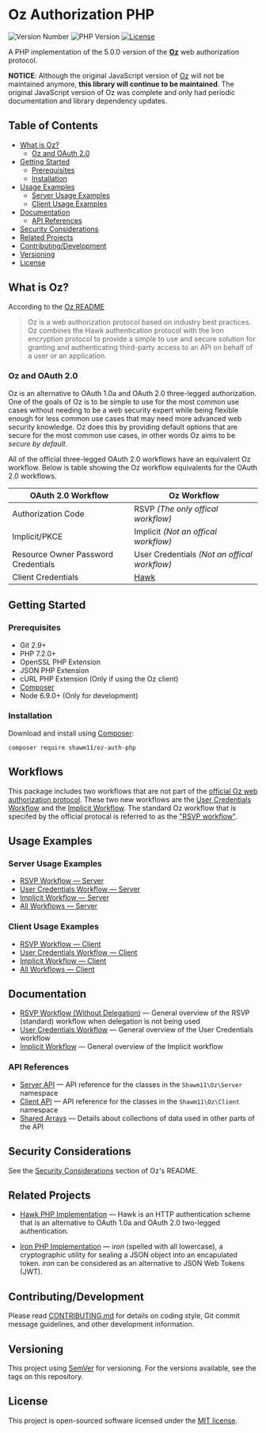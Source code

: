 Oz Authorization PHP
====================

![Version Number](https://img.shields.io/packagist/v/shawm11/oz-auth.svg)
![PHP Version](https://img.shields.io/packagist/php-v/shawm11/oz-auth.svg)
[![License](https://img.shields.io/github/license/shawm11/oz-auth-php.svg)](LICENSE.md)

A PHP implementation of the 5.0.0 version of the [**Oz**](https://github.com/outmoded/oz)
web authorization protocol.

**NOTICE**: Although the original JavaScript version of [Oz](https://github.com/outmoded/oz)
will not be maintained anymore, **this library will continue to be maintained**.
The original JavaScript version of Oz was complete and only had periodic
documentation and library dependency updates.

Table of Contents
-----------------

<!--lint disable list-item-spacing-->

- [What is Oz?](#what-is-oz)
  - [Oz and OAuth 2.0](#oz-and-oauth-2.0)
- [Getting Started](#getting-started)
  - [Prerequisites](#prerequisites)
  - [Installation](#installation)
- [Usage Examples](#usage-examples)
  - [Server Usage Examples](#server-usage-examples)
  - [Client Usage Examples](#client-usage-examples)
- [Documentation](#documentation)
  - [API References](#api-references)
- [Security Considerations](#security-considerations)
- [Related Projects](#related-projects)
- [Contributing/Development](#contributingdevelopment)
- [Versioning](#versioning)
- [License](#license)

<!--lint enable list-item-spacing-->

What is Oz?
-----------

According to the [Oz README](https://github.com/outmoded/oz/blob/master/README.md)

> Oz is a web authorization protocol based on industry best practices. Oz
> combines the Hawk authentication protocol with the Iron encryption protocol
> to provide a simple to use and secure solution for granting and authenticating
> third-party access to an API on behalf of a user or an application.

### Oz and OAuth 2.0

Oz is an alternative to OAuth 1.0a and OAuth 2.0 three-legged authorization. One
of the goals of Oz is to be simple to use for the most common use cases without
needing to be a web security expert while being flexible enough for less common
use cases that may need more advanced web security knowledge. Oz does this by
providing default options that are secure for the most common use cases, in
other words Oz aims to be _secure by default_.

All of the official three-legged OAuth 2.0 workflows have an equivalent Oz
workflow. Below is table showing the Oz workflow equivalents for the OAuth 2.0
workflows.

| OAuth 2.0 Workflow                  | Oz Workflow                                      |
| ----------------------------------- | ------------------------------------------------ |
| Authorization Code                  | RSVP _(The only offical workflow)_               |
| Implicit/PKCE                       | Implicit _(Not an offical workflow)_             |
| Resource Owner Password Credentials | User Credentials _(Not an offical workflow)_     |
| Client Credentials                  | [Hawk](https://github.com/shawm11/hawk-auth-php) |

Getting Started
---------------

### Prerequisites

- Git 2.9+
- PHP 7.2.0+
- OpenSSL PHP Extension
- JSON PHP Extension
- cURL PHP Extension (Only if using the Oz client)
- [Composer](https://getcomposer.org/)
- Node 6.9.0+ (Only for development)

### Installation

Download and install using [Composer](https://getcomposer.org/):

```shell
composer require shawm11/oz-auth-php
```

Workflows
---------

This package includes two workflows that are not part of the
[official Oz web authorization protocol](https://github.com/outmoded/oz). These
two new workflows are the [User Credentials Workflow](docs/user-credentials-workflow.md)
and the [Implicit Workflow](docs/implicit-workflow.md). The standard Oz workflow
that is specifed by the official protocal is referred to as the ["RSVP workflow"](docs/rsvp-workflow-without-delegation.md).

Usage Examples
--------------

### Server Usage Examples

- [RSVP Workflow — Server](docs/usage-examples/rsvp-workflow-server.md)
- [User Credentials Workflow — Server](docs/usage-examples/user-credentials-workflow-server.md)
- [Implicit Workflow — Server](docs/usage-examples/implicit-workflow-server.md)
- [All Workflows — Server](docs/usage-examples/all-workflows-client.md)

### Client Usage Examples

- [RSVP Workflow — Client](docs/usage-examples/rsvp-workflow-client.md)
- [User Credentials Workflow — Client](docs/usage-examples/user-credentials-workflow-client.md)
- [Implicit Workflow — Client](docs/usage-examples/implicit-workflow-client.md)
- [All Workflows — Client](docs/usage-examples/all-workflows-client.md)

Documentation
-------------

<!--lint disable list-item-spacing-->

- [RSVP Workflow (Without Delegation)](docs/rsvp-workflow-without-delegation.md) —
  General overview of the RSVP (standard) workflow when delegation is not being
  used
- [User Credentials Workflow](docs/user-credentials-workflow.md) — General
  overview of the User Credentials workflow
- [Implicit Workflow](docs/implicit-workflow.md) — General overview of the
  Implicit workflow

### API References

- [Server API](docs/api-reference/server-api.md) — API reference for the classes
  in the `Shawm11\Oz\Server` namespace
- [Client API](docs/api-reference/server-api.md) — API reference for the classes
  in the `Shawm11\Oz\Client` namespace
- [Shared Arrays](docs/api-reference/shared-arrays.md) — Details about
  collections of data used in other parts of the API

<!--lint enable list-item-spacing-->

Security Considerations
-----------------------

See the [Security Considerations](https://github.com/outmoded/oz#security-considerations)
section of Oz's README.

Related Projects
----------------

-   [Hawk PHP Implementation](https://github.com/shawm11/hawk-auth-php) — Hawk
    is an HTTP authentication scheme that is an alternative to OAuth 1.0a and
    OAuth 2.0 two-legged authentication.

-   [Iron PHP Implementation](https://github.com/shawm11/iron-crypto-php) —
    _iron_ (spelled with all lowercase), a cryptographic utility for sealing a
    JSON object into an encapulated token. _iron_ can be considered as an
    alternative to JSON Web Tokens (JWT).

Contributing/Development
------------------------

Please read [CONTRIBUTING.md](CONTRIBUTING.md) for details on coding style, Git
commit message guidelines, and other development information.

Versioning
----------

This project using [SemVer](http://semver.org/) for versioning. For the versions
available, see the tags on this repository.

License
-------

This project is open-sourced software licensed under the [MIT license](https://opensource.org/licenses/MIT).
